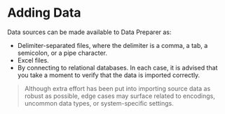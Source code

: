 # Adding Data
Data sources can be made available to Data Preparer as:

- Delimiter-separated files, where the delimiter is a comma, a tab, a semicolon, or a pipe character.
- Excel files.
- By connecting to relational databases.
In each case, it is advised that you take a moment to verify that the data is imported correctly. 
> Although extra effort has been put into importing source data as robust as possible, edge cases may surface related to encodings, uncommon data types, or system-specific settings.